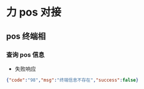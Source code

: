 # 力 pos 对接

## pos 终端相

### 查询 pos 信息

- 失败响应

```json
{"code":"98","msg":"终端信息不存在","success":false}
```
